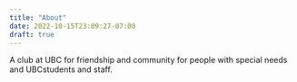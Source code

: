 ```yaml
---
title: "About"
date: 2022-10-15T23:09:27-07:00
draft: true
---
```

A club at UBC for friendship and community for people with special needs and UBCstudents and staff.
